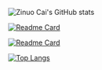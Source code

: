 <!-- ### Hi there 👋 -->

<!--
**ZinuoCai/ZinuoCai** is a ✨ _special_ ✨ repository because its `README.md` (this file) appears on your GitHub profile.

Here are some ideas to get you started:

- 🔭 I’m currently working on ...
- 🌱 I’m currently learning ...
- 👯 I’m looking to collaborate on ...
- 🤔 I’m looking for help with ...
- 💬 Ask me about ...
- 📫 How to reach me: ...
- 😄 Pronouns: ...
- ⚡ Fun fact: ...
-->

![Zinuo Cai's GitHub stats](https://github-readme-stats.vercel.app/api?username=zinuocai&include_all_commits=true&bg_color=30,e96443,904e95&title_color=fff&text_color=fff)

[![Readme Card](https://github-readme-stats.vercel.app/api/pin/?username=zinuocai&repo=zinuocai.github.io)](https://github.com/ZinuoCai/zinuocai.github.io)

[![Readme Card](https://github-readme-stats.vercel.app/api/pin/?username=aisigsjtu&repo=Themis)](https://github.com/AISIGSJTU/Themis)

[![Top Langs](https://github-readme-stats.vercel.app/api/top-langs/?username=zinuocai&layout=compact)](https://github.com/anuraghazra/github-readme-stats)
